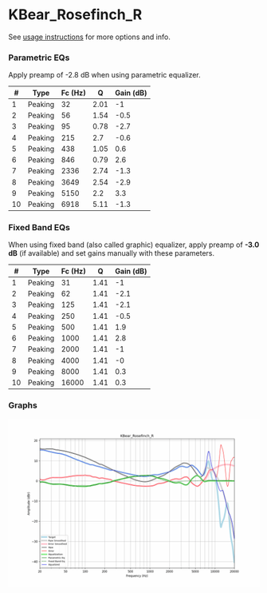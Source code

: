 # KBear_Rosefinch_R
See [usage instructions](https://github.com/jaakkopasanen/AutoEq#usage) for more options and info.

### Parametric EQs
Apply preamp of -2.8 dB when using parametric equalizer.

|   # | Type    |   Fc (Hz) |    Q |   Gain (dB) |
|-----|---------|-----------|------|-------------|
|   1 | Peaking |        32 | 2.01 |        -1   |
|   2 | Peaking |        56 | 1.54 |        -0.5 |
|   3 | Peaking |        95 | 0.78 |        -2.7 |
|   4 | Peaking |       215 | 2.7  |        -0.6 |
|   5 | Peaking |       438 | 1.05 |         0.6 |
|   6 | Peaking |       846 | 0.79 |         2.6 |
|   7 | Peaking |      2336 | 2.74 |        -1.3 |
|   8 | Peaking |      3649 | 2.54 |        -2.9 |
|   9 | Peaking |      5150 | 2.2  |         3.3 |
|  10 | Peaking |      6918 | 5.11 |        -1.3 |

### Fixed Band EQs
When using fixed band (also called graphic) equalizer, apply preamp of **-3.0 dB** (if available) and set gains manually with these parameters.

|   # | Type    |   Fc (Hz) |    Q |   Gain (dB) |
|-----|---------|-----------|------|-------------|
|   1 | Peaking |        31 | 1.41 |        -1   |
|   2 | Peaking |        62 | 1.41 |        -2.1 |
|   3 | Peaking |       125 | 1.41 |        -2.1 |
|   4 | Peaking |       250 | 1.41 |        -0.5 |
|   5 | Peaking |       500 | 1.41 |         1.9 |
|   6 | Peaking |      1000 | 1.41 |         2.8 |
|   7 | Peaking |      2000 | 1.41 |        -1   |
|   8 | Peaking |      4000 | 1.41 |        -0   |
|   9 | Peaking |      8000 | 1.41 |         0.3 |
|  10 | Peaking |     16000 | 1.41 |         0.3 |

### Graphs
![](./KBear_Rosefinch_R.png)
